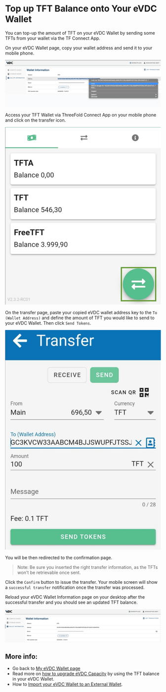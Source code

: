 # Top up TFT Balance onto Your eVDC Wallet

You can top-up the amount of TFT on your eVDC Wallet by sending some TFTs from your wallet via the TF Connect App.

On your eVDC Wallet page, copy your wallet address and send it to your mobile phone.

![](img/evdc_topup.png)

Access your TFT Wallet via ThreeFold Connect App on your mobile phone and click on the transfer icon.

![](img/tfconnect_transfer.jpg)

On the transfer page, paste your copied eVDC wallet address key to the `To (Wallet Address)` and define the amount of TFT you would like to send to your eVDC Wallet. Then click `Send Tokens`.

![](img/walletcopy.jpg)

You will be then redirected to the confirmation page. 

> Note: Be sure you inserted the right transfer information, as the TFTs won't be retrievable once sent.

Click the `Confirm` button to issue the transfer. Your mobile screen will show a `successful transfer` notification once the transfer was processed.

Reload your eVDC Wallet Information page on your desktop after the successful transfer and you should see an updated TFT balance.

![](img/transfer_success.png)

## More info:
- Go back to [My eVDC Wallet page](evdc_wallet)
- Read more on [how to upgrade eVDC Capacity](evdc_upgrade) by using the TFT balance in your eVDC Wallet.
- How to [Import your eVDC Wallet to an External Wallet](evdc_wallet_import).
